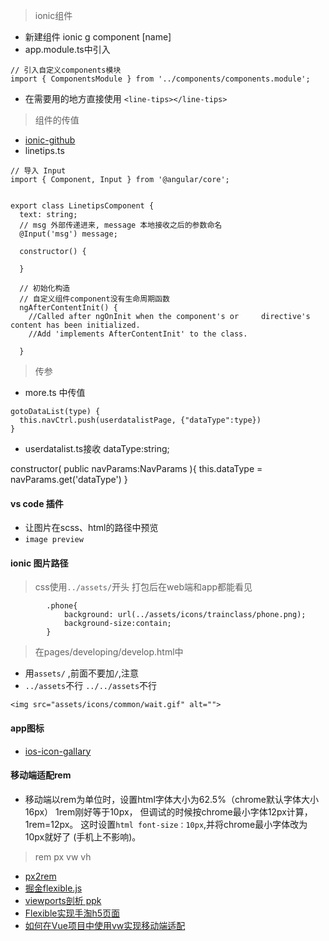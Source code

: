> ionic组件

- 新建组件 ionic g component [name]
- app.module.ts中引入

```
// 引入自定义components模块
import { ComponentsModule } from '../components/components.module';
```
- 在需要用的地方直接使用 `<line-tips></line-tips>`

> 组件的传值

- [ionic-github](https//github.com/ionic-team/ionic)
- linetips.ts

```
// 导入 Input
import { Component, Input } from '@angular/core';


export class LinetipsComponent {
  text: string;
  // msg 外部传递进来, message 本地接收之后的参数命名
  @Input('msg') message;

  constructor() {

  }
  
  // 初始化构造
  // 自定义组件component没有生命周期函数
  ngAfterContentInit() {
    //Called after ngOnInit when the component's or     directive's content has been initialized.
    //Add 'implements AfterContentInit' to the class.
    
  }
```

> 传参

- more.ts 中传值

```
gotoDataList(type) {
  this.navCtrl.push(userdatalistPage, {"dataType":type})
}
```
- userdatalist.ts接收
dataType:string;

constructor(
  public navParams:NavParams
){
  this.dataType = navParams.get('dataType')
}

#### vs code 插件
- 让图片在scss、html的路径中预览
- `image preview`

#### ionic 图片路径
> css使用`../assets/`开头 打包后在web端和app都能看见

```
        .phone{
            background: url(../assets/icons/trainclass/phone.png);
            background-size:contain;   
        }
```

> 在pages/developing/develop.html中 

- 用`assets/` ,前面不要加`/`,注意
- `../assets`不行 `../../assets`不行
```
<img src="assets/icons/common/wait.gif" alt="">
```

#### app图标
- [ios-icon-gallary](http://www.iosicongallery.com/)

#### 移动端适配rem
- 移动端以rem为单位时，设置html字体大小为62.5%（chrome默认字体大小16px） 1rem刚好等于10px， 但调试的时候按chrome最小字体12px计算，1rem=12px。 这时设置`html font-size：10px`,并将chrome最小字体改为10px就好了 (手机上不影响)。

> rem px vw vh

- [px2rem](https://www.w3cplus.com/preprocessor/sass-px-to-rem-with-mixin-and-function.html)
- [掘金flexible.js](http://caibaojian.com/flexible-js.html)
- [viewports剖析 ppk](https://www.w3cplus.com/css/viewports.html)
- [Flexible实现手淘h5页面](https://github.com/amfe/article/issues/17?utm_source=caibaojian.com)
- [如何在Vue项目中使用vw实现移动端适配](https://www.w3cplus.com/mobile/vw-layout-in-vue.html)